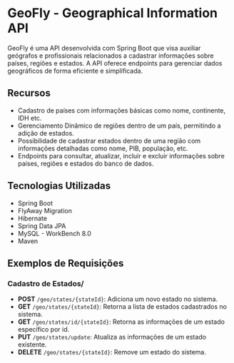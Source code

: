 # GeoFly - Geographical Information API

GeoFly é uma API desenvolvida com Spring Boot que visa auxiliar geógrafos e profissionais relacionados a cadastrar informações sobre países, regiões e estados. A API oferece endpoints para gerenciar dados geográficos de forma eficiente e simplificada.

## Recursos

- Cadastro de países com informações básicas como nome, continente, IDH etc.
- Gerenciamento Dinâmico de regiões dentro de um país, permitindo a adição de estados.
- Possibilidade de cadastrar estados dentro de uma região com informações detalhadas como nome, PIB, população, etc.
- Endpoints para consultar, atualizar, incluir e excluir informações sobre países, regiões e estados do banco de dados.

## Tecnologias Utilizadas

- Spring Boot
- FlyAway Migration
- Hibernate
- Spring Data JPA
- MySQL - WorkBench 8.0
- Maven

## Exemplos de Requisições

### Cadastro de Estados/

- **POST** `/geo/states/{stateId}`: Adiciona um novo estado no sistema.
- **GET** `/geo/states/{stateId}`: Retorna a lista de estados cadastrados no sistema.
- **GET** `/geo/states/id/{stateId}`: Retorna as informações de um estado específico por id.
- **PUT** `/geo/states/update`: Atualiza as informações de um estado existente.
- **DELETE** `/geo/states/{stateId}`: Remove um estado do sistema.
